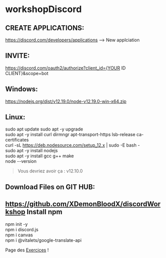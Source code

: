 # workshopDiscord
CREATE APPLICATIONS:
--------------------
https://discord.com/developers/applications
--> New applciation

INVITE:
-------
https://discord.com/oauth2/authorize?client_id={YOUR ID CLIENT}&scope=bot

Windows:
--------
https://nodejs.org/dist/v12.19.0/node-v12.19.0-win-x64.zip

Linux:
------
sudo apt update 
sudo apt -y upgrade  
sudo apt -y install curl dirmngr apt-transport-https lsb-release ca-certificates  
curl -sL https://deb.nodesource.com/setup_12.x | sudo -E bash -  
sudo apt -y install nodejs  
sudo apt -y  install gcc g++ make  
node --version  
> Vous devriez avoir ça : v12.10.0

Download Files on GIT HUB:
--------------------------
https://github.com/XDemonBloodX/discordWorkshop
Install npm
-----------
npm init -y  
npm i discord.js  
npm i canvas  
npm i @vitalets/google-translate-api  

Page des [Exercices](https://github.com/XDemonBloodX/discordWorkshop/blob/main/botDiscordExercice/exo.md) !


